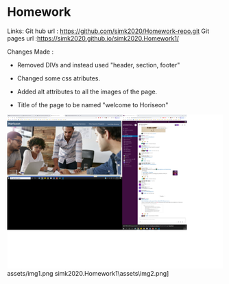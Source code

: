 # Homework

Links: 
Git hub url : https://github.com/simk2020/Homework-repo.git
Git pages url :https://simk2020.github.io/simk2020.Homework1/


Changes Made : 

- Removed DIVs and instead used "header, section, footer"

- Changed some css atributes.

- Added alt attributes to all the images of the page.

- Title of the page to be named "welcome to Horiseon"

![demonstration](./assets/img1.png)
assets/img1.png
simk2020.Homework1\assets\img2.png]
